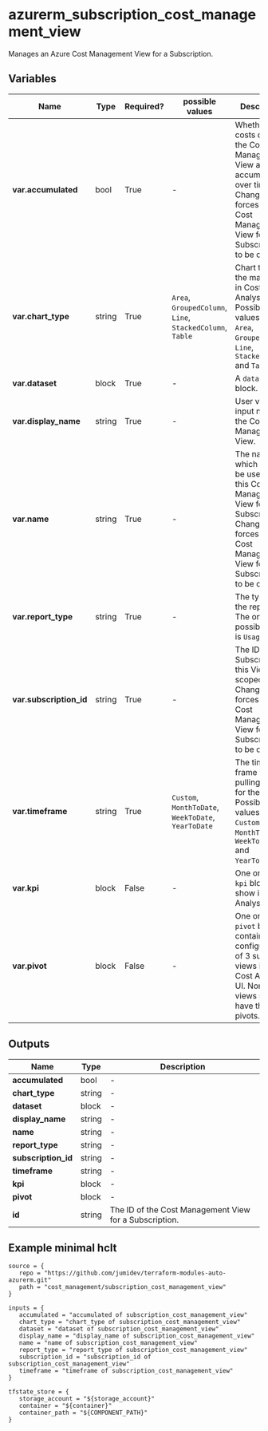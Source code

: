 # azurerm_subscription_cost_management_view

Manages an Azure Cost Management View for a Subscription.

## Variables

| Name | Type | Required? |  possible values |  Description |
| ---- | ---- | --------- |  ----------- | ----------- |
| **var.accumulated** | bool | True | -  |  Whether the costs data in the Cost Management View are accumulated over time. Changing this forces a new Cost Management View for a Subscription to be created. | 
| **var.chart_type** | string | True | `Area`, `GroupedColumn`, `Line`, `StackedColumn`, `Table`  |  Chart type of the main view in Cost Analysis. Possible values are `Area`, `GroupedColumn`, `Line`, `StackedColumn` and `Table`. | 
| **var.dataset** | block | True | -  |  A `dataset` block. | 
| **var.display_name** | string | True | -  |  User visible input name of the Cost Management View. | 
| **var.name** | string | True | -  |  The name which should be used for this Cost Management View for a Subscription. Changing this forces a new Cost Management View for a Subscription to be created. | 
| **var.report_type** | string | True | -  |  The type of the report. The only possible value is `Usage`. | 
| **var.subscription_id** | string | True | -  |  The ID of the Subscription this View is scoped to. Changing this forces a new Cost Management View for a Subscription to be created. | 
| **var.timeframe** | string | True | `Custom`, `MonthToDate`, `WeekToDate`, `YearToDate`  |  The time frame for pulling data for the report. Possible values are `Custom`, `MonthToDate`, `WeekToDate` and `YearToDate`. | 
| **var.kpi** | block | False | -  |  One or more `kpi` blocks, to show in Cost Analysis UI. | 
| **var.pivot** | block | False | -  |  One or more `pivot` blocks, containing the configuration of 3 sub-views in the Cost Analysis UI. Non table views should have three pivots. | 



## Outputs

| Name | Type | Description |
| ---- | ---- | --------- | 
| **accumulated** | bool  | - | 
| **chart_type** | string  | - | 
| **dataset** | block  | - | 
| **display_name** | string  | - | 
| **name** | string  | - | 
| **report_type** | string  | - | 
| **subscription_id** | string  | - | 
| **timeframe** | string  | - | 
| **kpi** | block  | - | 
| **pivot** | block  | - | 
| **id** | string  | The ID of the Cost Management View for a Subscription. | 

## Example minimal hclt

```hcl
source = {
   repo = "https://github.com/jumidev/terraform-modules-auto-azurerm.git" 
   path = "cost_management/subscription_cost_management_view" 
}

inputs = {
   accumulated = "accumulated of subscription_cost_management_view" 
   chart_type = "chart_type of subscription_cost_management_view" 
   dataset = "dataset of subscription_cost_management_view" 
   display_name = "display_name of subscription_cost_management_view" 
   name = "name of subscription_cost_management_view" 
   report_type = "report_type of subscription_cost_management_view" 
   subscription_id = "subscription_id of subscription_cost_management_view" 
   timeframe = "timeframe of subscription_cost_management_view" 
}

tfstate_store = {
   storage_account = "${storage_account}" 
   container = "${container}" 
   container_path = "${COMPONENT_PATH}" 
}


```